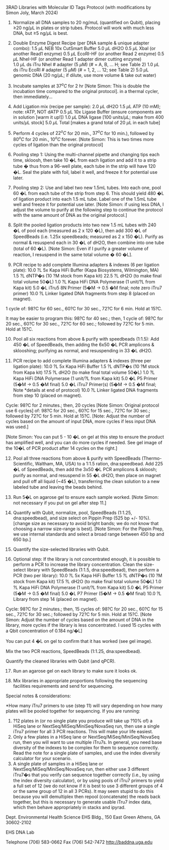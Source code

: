 3RAD Libraries with Molecular ID Tags Protocol
(with modifications by Simon Joly, March 2024)


1. Normalize all DNA samples to 20 ng/$mu$L (quantified on Qubit), placing $\geq$20 ng/$\mu$L in plates or strip tubes.  Protocol will work with much less DNA, but $\geq$5 ng/$\mu$L is best.

2. Double Enzyme Digest Recipe (per DNA sample & unique adapter combo):
1.5 $\mu$L  NEB 10x CutSmart Buffer 
5.0 $\mu$L  dH2O
0.5 $\mu$L  XbaI (or another Read1 enzyme)
0.5 $\mu$L  EcoRI-HF (or another Read 2 enzyme)
0.5 $\mu$L  NheI-HF (or another Read 1 adapter dimer cutting enzyme)	
1.0 $\mu$L ds iTru NheI # adapter (5 $\mu$M) (# = A, B, ... H; see Table 2)
1.0 $\mu$L ds iTru EcoRI # adapter (5 $\mu$M) (# = 1, 2, ... 12; see Table 2)
5.0 $\mu$L genomic DNA (20 ng/$\mu$L; if dilute, use more volume & take out water) 

3. Incubate samples at $37^oC$ for 2 hr [Note Simon: This is double the incubation time compared to the original protocol]. in a thermal cycler, then immediately...

4. Add Ligation mix (recipe per sample): 
2.0 $\mu$L dH2O 
1.5 $\mu$L ATP (10 mM); note: rATP, NOT dATP
0.5 $\mu$L 10x Ligase Buffer (ensure components are in solution [warm it up!])
1.0 $\mu$L DNA ligase [100 units/$\mu$L; make from 400 units/$\mu$L stock]
5.0 $\mu$L Total  [makes a grand total of 20 $\mu$L in each tube]

5. Perform 4 cycles of $22^oC$ for 20 min., $37^oC$ for 10 min.), followed by $80^oC$ for 20 min., $10^oC$ forever. [Note Simon: This is two times more cycles of ligation than the original protocol]

6. Pooling step 1:  Using the multi-channel pipette and changing tips each time, skloosh, then take 10 �L from each ligation and add it to a strip tube � thus from a 96-well plate, each tube in the strip will have 120 �L.  Seal the plate with foil, label it well, and freeze it for potential use later.

7. Pooling step 2:  Use and label two new 1.5mL tubes. Into each one, pool 60 �L from each tube of the strip from step 6.  This should yield 480 �L of ligation product into each 1.5 mL tube.  Label one of the 1.5mL tube well and freeze it for potential use later. [Note Simon: if using less DNA, I adjust the volume to purify at the following step to continue the protocol with the same amount of DNA as the original protocol.]

8. Split the pooled ligation products into two new 1.5 mL tubes with 240 �L of pool each (measured as 2 x 120 �L), then add 300 �L of SpeedBeads (i.e. 1.25x speedbeads; measured as 2 x 150 �L).  Purify as normal & resuspend each in 30 �L of dH2O, then combine into one tube (total of 60 �L). [Note Simon: Even if I purify a greater volume of reaction, I resuspend in the same total volume � 60 �L].

9. PCR recipe to add complete Illumina adapters & indexes (6 per ligation plate): 
	10.0 ?L  5x Kapa HiFi Buffer (Kapa Biosystems, Wilmington, MA)
	1.5 ?L  dNTP�s  (10 ?M stock from Kapa kit)
	22.5 ?L  dH2O  (to make final total volume 50�L)
	1.0 ?L  Kapa HiFi DNA Polymerase (1 unit/?L from Kapa kit) 
	5.0 �L  iTru5 8N Primer (5�M -> 0.5 �M final; note zero iTru7 primer) 
	10.0 ?L  Linker ligated DNA fragments from step 8 (placed on magnet).  

1 cycle of:  98?C for 60 sec., 60?C for 30 sec., 72?C for 6 min. Hold at 15?C.

It may be easier to program this: 98?C for 40 sec.; then, 1 cycle of:  98?C for 20 sec., 60?C for 30 sec., 72?C for 60 sec.; followed by 72?C for 5 min. Hold at 15?C.

10. Pool all six reactions from above & purify with speedbeads (1:1.5):  Add 450 �L of SpeedBeads, then adding the 6x50 �L PCR amplicons & sklooshing; purifying as normal, and resuspending in 33 �L dH2O.  

11. PCR recipe to add complete Illumina adapters & indexes (three per ligation plate): 
	10.0 ?L  5x Kapa HiFi Buffer 
	1.5 ?L  dNTP�s  (10 ?M stock from Kapa kit)
	17.5 ?L  dH2O  (to make final total volume 50�L)
	1.0 ?L  Kapa HiFi DNA Polymerase (1 unit/?L from Kapa kit) 
	5.0 �L  P5 Primer (5�M -> 0.5 �M final) 
	5.0 �L  iTru7 Primer(s) (5�M -> 0.5 �M final; Note *details at end of protocol)
	10.0 ?L  Linker ligated DNA fragments from step 10 (placed on magnet).  

Cycle: 98?C for  2 minutes.; then, 20 cycles [Note Simon: Original protocol use 6 cycles] of:  98?C for 20 sec., 60?C for 15 sec., 72?C for 30 sec.; followed by 72?C for 5 min. Hold at 15?C.  [Note: Adjust the number of cycles based on the amount of input DNA, more cycles if less input DNA was used.] 

[Note Simon: You can put 5 - 10 �L on gel at this step to ensure the product has amplified well, and you can do more cycles if needed. See gel image of the 10�L of PCR product after 14 cycles on the right.]

12. Pool all three reactions from above & purify with SpeedBeads (Thermo-Scientific, Waltham, MA, USA) to a 1:1.5 ration, dna:speedbead. Add 225 �L of SpeedBeads, then add the 3x50 �L PCR amplicons & skloosh; purify as normal, and resuspend in 55 �L dH2O, then place on magnet and pull off all liquid (~45 �L), transferring the clean solution to a new labeled tube and leaving the beads behind.

13. Run 5�L on agarose gel to ensure each sample worked. [Note Simon: not necessary if you put on gel after step 11.]

14. Quantify with Qubit, normalize, pool, SpeedBeads (1:1.25, dna:speedbead), and size select on Pippin Prep (525 bp +/- 10%).  [change size as necessary to avoid bright bands; we do not know that choosing a narrow size-range is best]. [Note Simon: For the Pippin Prep, we use internal standards and select a broad range between 450 bp and 650 bp.]

15. Quantify the size-selected libraries with Qubit.

16. Optional step: If the library is not concentrated enough, it is possible to perform a PCR to increase the library concentration. Clean the size-select library with SpeedBeads (1:1.5, dna:speedbead), then perform a PCR (two per library):
	10.0 ?L  5x Kapa HiFi Buffer 
	1.5 ?L  dNTP�s  (10 ?M stock from Kapa kit)
	17.5 ?L  dH2O  (to make final total volume 50�L)
	1.0 ?L  Kapa HiFi DNA Polymerase (1 unit/?L from Kapa kit) 
	5.0 �L  P5 Primer (5�M -> 0.5 �M final) 
	5.0 �L  P7 Primer (5�M -> 0.5 �M final)
	10.0 ?L  Library from step 14 (placed on magnet).  

Cycle: 98?C for  2 minutes.; then, 15 cycles of:  98?C for 20 sec., 60?C for 15 sec., 72?C for 30 sec.; followed by 72?C for 5 min. Hold at 15?C.  [Note Simon: Adjust the number of cycles based on the amount of DNA in the library, more cycles if the library is less concentrated. I used 15 cycles with a Qbit concentration of 0.184 ng/�L]

You can put 4 �L on gel to confirm that it has worked (see gel image).

Mix the two PCR reactions, SpeedBeads (1:1.25, dna:speedbead).

Quantify the cleaned libraries with Qubit (and qPCR).


17. Run an agarose gel on each library to make sure it looks ok.

18. Mix libraries in appropriate proportions following the sequencing facilities requirements and send for sequencing.


Special notes & considerations:

*How many iTru7 primers to use (step 11) will vary depending on how many plates will be pooled together for sequencing.  If you are running:
1) ?12 plates in (or no single plate you produce will take up ?10% of) a HiSeq lane or NextSeq/MiSeq/MiniSeq/NovaSeq run, then use a single iTru7 primer for all 3 PCR reactions.  This will make your life easiest.
2) Only a few plates in a HiSeq lane or NextSeq/MiSeq/MiniSeq/NovaSeq run, then you will want to use multiple iTru7s.  In general, you need base diversity of the indexes to be complex for them to sequence correctly.  Read the note for a single plate of samples, and use the index diversity calculator for your scenario.
3) A single plate of samples in a HiSeq lane or NextSeq/MiSeq/MiniSeq/NovaSeq run, then either use 3 different iTru7�s that you verify can sequence together correctly (i.e., by using the index diversity calculator), or by using pools of iTru7 primers to yield a full set of 12 (we do not know if it is best to use 3 different groups of 4 or the same group of 12 in all 3 PCRs).  It may seem stupid to do this because you will demultiplex then repool (concatenate) the reads back together, but this is necessary to generate usable iTru7 index data, which then behave appropriately in stacks and ipyrad.



Dept. Environmental Health Science
EHS Bldg., 150 East Green
Athens, GA  30602-2102


EHS DNA Lab


Telephone (706) 583-0662
Fax (706) 542-7472
http://baddna.uga.edu





